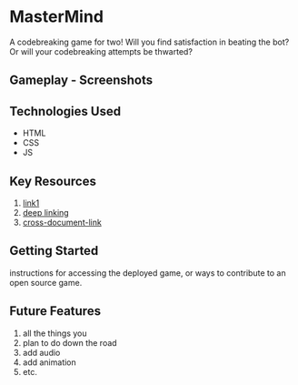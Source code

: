 <!-- main header for entire game -->
# MasterMind 
A codebreaking game for two! Will you find satisfaction in beating the bot? Or will your codebreaking attempts be thwarted?

<!-- ☐ Screenshot(s): Images of your actual game. -->
## Gameplay - Screenshots

<!-- ☐ Technologies Used: List of the technologies used, e.g., JavaScript, HTML, CSS... -->
## Technologies Used
- HTML
- CSS
- JS

## Key Resources
1. [link1](...)
2. [deep linking](.README.md#Technologies-Used)
3. [cross-document-link](./LICENSE)

## Getting Started

instructions for accessing the deployed game, or ways to contribute to an open source game.

## Future Features
1. all the things you 
2. plan to do down the road
3. add audio
4. add animation
5. etc.

<!-- link formatting: 
[link1](linkhere...) -->




<!-- A README.md file with these sections:

☐ <Your game's title>: A description of your game. Background info of the game is a nice touch.

☐ Screenshot(s): Images of your actual game.

        Note: if you edit your README.md on the github website editor, you can copy and paste image files directly to your markdown.

☐ Technologies Used: List of the technologies used, e.g., JavaScript, HTML, CSS...

☐ Getting Started: In this section include the link to your deployed game and any instructions you deem important.

☐ Next Steps: Planned future enhancements (icebox items).

Note: Don't underestimate the value of a well crafted README.md. The README.md introduces your project to prospective employers and forms their first impression of your work! -->
